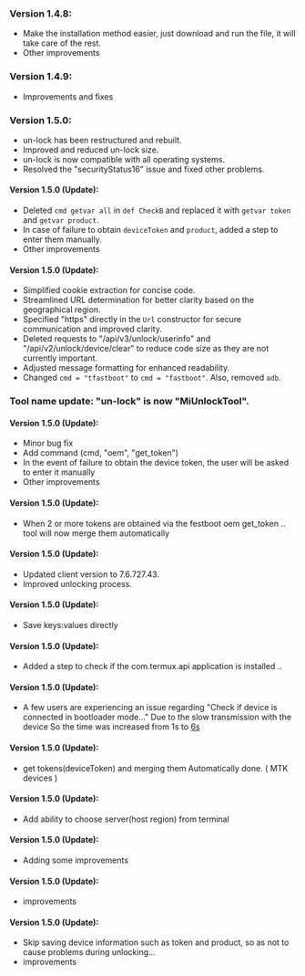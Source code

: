 ### Version 1.4.8:

- Make the installation method easier, just download and run the file, it will take care of the rest.
- Other improvements

### Version 1.4.9:

- Improvements and fixes

### Version 1.5.0:

- un-lock has been restructured and rebuilt.
- Improved and reduced un-lock size.
- un-lock is now compatible with all operating systems.
- Resolved the "securityStatus16" issue and fixed other problems.

#### Version 1.5.0 (Update):
- Deleted `cmd getvar all` in `def CheckB` and replaced it with `getvar token` and `getvar product`.
- In case of failure to obtain `deviceToken` and `product`, added a step to enter them manually.
- Other improvements

#### Version 1.5.0 (Update):
- Simplified cookie extraction for concise code.
- Streamlined URL determination for better clarity based on the geographical region.
- Specified "https" directly in the `Url` constructor for secure communication and improved clarity.
- Deleted requests to "/api/v3/unlock/userinfo" and "/api/v2/unlock/device/clear" to reduce code size as they are not currently important.
- Adjusted message formatting for enhanced readability.
- Changed `cmd = "tfastboot"` to `cmd = "fastboot"`. Also, removed `adb`.

### Tool name update: "un-lock" is now "MiUnlockTool".

#### Version 1.5.0 (Update):
- Minor bug fix
- Add command (cmd, "oem", "get_token")
- In the event of failure to obtain the device token, the user will be asked to enter it manually
- Other improvements

#### Version 1.5.0 (Update):
- When 2 or more tokens are obtained via the festboot oem get_token ..
tool will now merge them automatically

#### Version 1.5.0 (Update):
- Updated client version to 7.6.727.43.
- Improved unlocking process.

#### Version 1.5.0 (Update):
- Save keys:values ​​directly

#### Version 1.5.0 (Update):
- Added a step to check if the com.termux.api application is installed ..

#### Version 1.5.0 (Update):
- A few users are experiencing an issue regarding "Check if device is connected in bootloader mode..."
Due to the slow transmission with the device
So the time was increased from 1s to [6s](https://github.com/offici5l/MiUnlockTool/blob/main/MiUnlockTool.py#L112)

#### Version 1.5.0 (Update):
- get tokens(deviceToken) and merging them Automatically done. ( MTK devices )

#### Version 1.5.0 (Update):
- Add ability to choose server(host region) from terminal

#### Version 1.5.0 (Update):
- Adding some improvements

#### Version 1.5.0 (Update):
- improvements

#### Version 1.5.0 (Update):
- Skip saving device information such as token and product, so as not to cause problems during unlocking...
- improvements